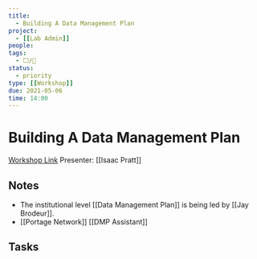 ```yaml
---
title:
  - Building A Data Management Plan
project:
  - [[Lab Admin]]
people:
tags:
  - ⬜/🧨  
status:
  - priority  
type: [[Workshop]]
due: 2021-05-06
time: 14:00
---
```


# Building A Data Management Plan

[Workshop Link](https://libcal.mcmaster.ca/calendar/library/build-dmp)
Presenter: [[Isaac Pratt]]

## Notes

- The institutional level [[Data Management Plan]] is being led by [[Jay Brodeur]].
- [[Portage Network]] [[DMP Assistant]]

## Tasks